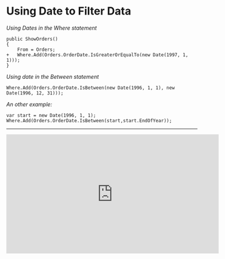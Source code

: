 ﻿# Using Date to Filter Data

*Using Dates in the Where statement*
```csdiff
public ShowOrders()
{
    From = Orders;
+   Where.Add(Orders.OrderDate.IsGreaterOrEqualTo(new Date(1997, 1, 1)));
}
```
*Using date in the Between statement*
```csdiff
Where.Add(Orders.OrderDate.IsBetween(new Date(1996, 1, 1), new Date(1996, 12, 31)));
```
*An other example:*
```csdiff
var start = new Date(1996, 1, 1);
Where.Add(Orders.OrderDate.IsBetween(start,start.EndOfYear));
```


---

<iframe width="560" height="315" src="https://www.youtube.com/embed/B_Xqlz1Cy-U?list=PL1DEQjXG2xnJNTIi_lrTxD83bf5-8mrRP" frameborder="0" allowfullscreen></iframe>

